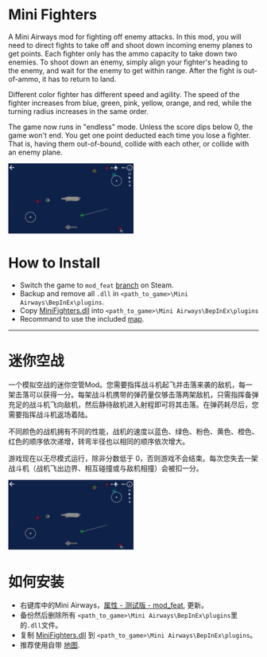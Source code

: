 # Mini Fighters

A Mini Airways mod for fighting off enemy attacks. In this mod, you will need to direct fights to take off and shoot down incoming enemy planes to get points. Each fighter only has the ammo capacity to take down two enemies. To shoot down an enemy, simply align your fighter's heading to the enemy, and wait for the enemy to get within range. After the fight is out-of-ammo, it has to return to land. 

Different color fighter has different speed and agility. The speed of the fighter increases from blue, green, pink, yellow, orange, and red, while the turning radius increases in the same order.

The game now runs in "endless" mode. Unless the score dips below 0, the game won't end. You get one point deducted each time you lose a fighter. That is, having them out-of-bound, collide with each other, or collide with an enemy plane.

<img src="ui.png" width=50% height=50%>

# How to Install

- Switch the game to `mod_feat` [branch](https://partner.steamgames.com/doc/store/application/branches?) on Steam.
- Backup and remove all `.dll` in `<path_to_game>\Mini Airways\BepInEx\plugins`.
- Copy [MiniFighters.dll](https://github.com/ericpzh/MiniFighters/blob/main/bin/Debug/netstandard2.1/MiniFighters.dll) into `<path_to_game>\Mini Airways\BepInEx\plugins`
- Recommand to use the included [map](https://github.com/ericpzh/MiniFighters/blob/main/AircraftCarrier.cm1).

***

# 迷你空战

一个模拟空战的迷你空管Mod。您需要指挥战斗机起飞并击落来袭的敌机，每一架击落可以获得一分。每架战斗机携带的弹药量仅够击落两架敌机，只需指挥备弹充足的战斗机飞向敌机，然后静待敌机进入射程即可将其击落。在弹药耗尽后，您需要指挥战斗机返场着陆。

不同颜色的战机拥有不同的性能，战机的速度以蓝色、绿色、粉色、黄色、橙色、红色的顺序依次递增，转弯半径也以相同的顺序依次增大。

游戏现在以无尽模式运行，除非分数低于 0，否则游戏不会结束。每次您失去一架战斗机（战机飞出边界、相互碰撞或与敌机相撞）会被扣一分。

<img src="ui.png" width=50% height=50%>

# 如何安装

- 右键库中的Mini Airways，[属性 - 测试版 - mod_feat](https://partner.steamgames.com/doc/store/application/branches?l=schinese), 更新。
- 备份然后删除所有 `<path_to_game>\Mini Airways\BepInEx\plugins`里的`.dll`文件。
- 复制 [MiniFighters.dll](https://github.com/ericpzh/MiniFighters/blob/main/bin/Debug/netstandard2.1/MiniFighters.dll) 到 `<path_to_game>\Mini Airways\BepInEx\plugins`。
- 推荐使用自带 [地图](https://github.com/ericpzh/MiniFighters/blob/main/AircraftCarrier.cm1).
